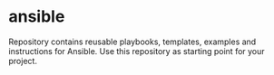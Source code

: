# ansible
Repository contains reusable playbooks, templates, examples and instructions for Ansible. Use this repository as starting point for your project.
